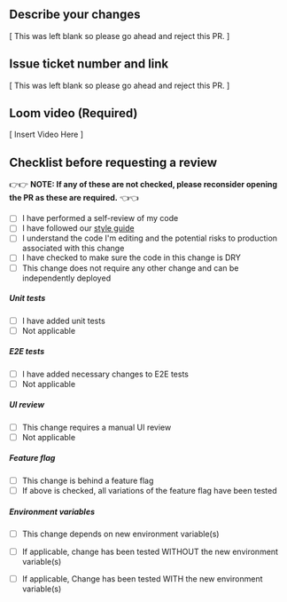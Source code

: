 ## Describe your changes

[ This was left blank so please go ahead and reject this PR. ] 

## Issue ticket number and link

[ This was left blank so please go ahead and reject this PR. ]

## Loom video (Required)

[ Insert Video Here ]

## Checklist before requesting a review

👉👉 **NOTE: If any of these are not checked, please reconsider opening the PR as these are required.** 👈👈 

- [ ] I have performed a self-review of my code
- [ ] I have followed our [style guide](https://google.github.io/styleguide/jsguide.html) 
- [ ] I understand the code I'm editing and the potential risks to production associated with this change
- [ ] I have checked to make sure the code in this change is DRY
- [ ] This change does not require any other change and can be independently deployed

##### Unit tests 
- [ ] I have added unit tests
- [ ] Not applicable

##### E2E tests
- [ ] I have added necessary changes to E2E tests
- [ ] Not applicable

##### UI review
- [ ] This change requires a manual UI review
- [ ] Not applicable

##### Feature flag
- [ ] This change is behind a feature flag
- [ ] If above is checked, all variations of the feature flag have been tested 

##### Environment variables
- [ ] This change depends on new environment variable(s)
- [ ] If applicable, change has been tested WITHOUT the new environment variable(s)
- [ ] If applicable, Change has been tested WITH the new environment variable(s)


